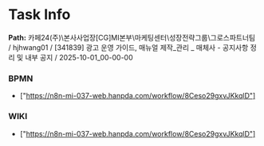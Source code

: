 # Task Info

**Path:** 카페24(주)\본사사업장\[CG]MI본부\마케팅센터\성장전략그룹\그로스파트너팀 / hjhwang01 / [341839] 광고 운영 가이드, 매뉴얼 제작_관리 _ 매체사 - 공지사항 정리 및 내부 공지 / 2025-10-01_00-00-00

### BPMN
- ["https://n8n-mi-037-web.hanpda.com/workflow/8Ceso29gxvJKkqlD"]

### WIKI
- ["https://n8n-mi-037-web.hanpda.com/workflow/8Ceso29gxvJKkqlD"]

